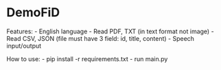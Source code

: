 # DemoFiD

Features:
    - English language
    - Read PDF, TXT (in text format not image)
    - Read CSV, JSON (file must have 3 field: id, title, content)
    - Speech input/output

How to use:
    - pip install -r requirements.txt
    - run main.py